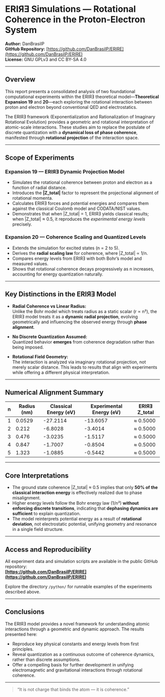 # ERIЯƎ Simulations — Rotational Coherence in the Proton-Electron System

**Author:** DanBrasilP  
**GitHub Repository:** [https://github.com/DanBrasilP/ERIRE](https://github.com/DanBrasilP/ERIRE)  
**License:** GNU GPLv3 and CC BY-SA 4.0

---

## Overview

This report presents a consolidated analysis of two foundational computational experiments within the ERIЯƎ theoretical model—**Theoretical Expansion 19** and **20**—each exploring the rotational interaction between proton and electron beyond conventional QED and electrostatics.

The ERIЯƎ framework (Exponentialization and Rationalization of Imaginary Rotational Evolution) provides a geometric and rotational interpretation of atomic-scale interactions. These studies aim to replace the postulate of discrete quantization with a **dynamical loss of phase coherence**, manifested through **rotational projection** of the interaction space.

---

## Scope of Experiments

### Expansion 19 — ERIЯƎ Dynamic Projection Model

- Simulates the rotational coherence between proton and electron as a function of radial distance.
- Introduces the **|Z_total|** factor to represent the projectional alignment of rotational momenta.
- Calculates ERIЯƎ forces and potential energies and compares them against the classical Coulomb model and CODATA/NIST values.
- Demonstrates that when |Z_total| = 1, ERIЯƎ yields classical results; when |Z_total| ≈ 0.5, it reproduces the *experimental energy levels* precisely.

### Expansion 20 — Coherence Scaling and Quantized Levels

- Extends the simulation for excited states (n = 2 to 5).
- Derives the **radial scaling law** for coherence, where |Z_total| ∝ 1/n.
- Compares energy levels from ERIЯƎ with both Bohr’s model and measured values.
- Shows that rotational coherence decays progressively as n increases, accounting for energy quantization naturally.

---

## Key Distinctions in the ERIЯƎ Model

- **Radial Coherence vs Linear Radius:**  
  Unlike the Bohr model which treats radius as a static scalar (r ∝ n²), the ERIЯƎ model treats it as a **dynamic radial projection**, evolving geometrically and influencing the observed energy through **phase alignment**.

- **No Discrete Quantization Assumed:**  
  Quantized behavior **emerges** from coherence degradation rather than being imposed.

- **Rotational Field Geometry:**  
  The interaction is analyzed via imaginary rotational projection, not merely scalar distance. This leads to results that align with experiments while offering a different physical interpretation.

---

## Numerical Alignment Summary

| n | Radius (nm) | Classical Energy (eV) | Experimental Energy (eV) | ERIЯƎ Z_total |
|---|-------------|------------------------|---------------------------|------------------|
| 1 |  0.0529     |     -27.2114           |       -13.6057            |     ≈ 0.5000     |
| 2 |  0.212      |      -6.8028           |        -3.4014            |     ≈ 0.5000     |
| 3 |  0.476      |      -3.0235           |        -1.5117            |     ≈ 0.5000     |
| 4 |  0.847      |      -1.7007           |        -0.8504            |     ≈ 0.5000     |
| 5 |  1.323      |      -1.0885           |        -0.5442            |     ≈ 0.5000     |

---

## Core Interpretations

- The ground state coherence |Z_total| ≈ 0.5 implies that only **50% of the classical interaction energy** is effectively realized due to phase misalignment.
- Higher energy levels follow the Bohr energy law (1/n²) **without enforcing discrete transitions**, indicating that **dephasing dynamics are sufficient** to explain quantization.
- The model reinterprets potential energy as a result of **rotational deviation**, not electrostatic potential, unifying geometry and resonance in a single field structure.

---

## Access and Reproducibility

All experiment data and simulation scripts are available in the public GitHub repository:  
**[https://github.com/DanBrasilP/ERIRE](https://github.com/DanBrasilP/ERIRE)**

Explore the directory `/python/` for runnable examples of the experiments described above.

---

## Conclusions

The ERIЯƎ model provides a novel framework for understanding atomic interactions through a geometric and dynamic approach. The results presented here:

- Reproduce key physical constants and energy levels from first principles.
- Reveal quantization as a continuous outcome of coherence dynamics, rather than discrete assumptions.
- Offer a compelling basis for further development in unifying electromagnetic and gravitational interactions through rotational coherence.

---

> “It is not charge that binds the atom — it is coherence.”  

